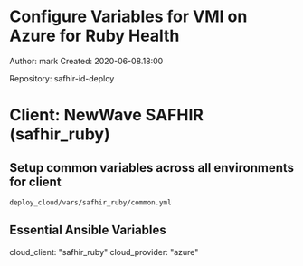 # Configure Variables for VMI on Azure for Ruby Health
 
Author: mark
Created: 2020-06-08.18:00

Repository: safhir-id-deploy

# Client: NewWave SAFHIR (safhir_ruby) 

## Setup common variables across all environments for client

    deploy_cloud/vars/safhir_ruby/common.yml

## Essential Ansible Variables 
   
cloud_client: "safhir_ruby"
cloud_provider: "azure"


